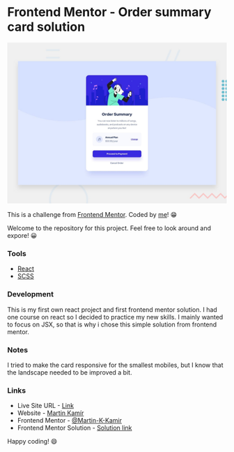 # Frontend Mentor - Order summary card solution

![preview of order summary card](./desktop-preview.jpg)

This is a challenge from [Frontend Mentor](https://www.frontendmentor.io/). Coded by [me](https://www.frontendmentor.io/profile/Martin-K-Kamir)! 😁

Welcome to the repository for this project. Feel free to look around and expore! 😀

### Tools

- [React](https://reactjs.org/)
- [SCSS](https://sass-lang.com/)

### Development

This is my first own react project and first frontend mentor solution. I had one course on react so I decided to practice my new skills. I mainly wanted to focus on JSX, so that is why i chose this simple solution from frontend mentor.

### Notes

I tried to make the card responsive for the smallest mobiles, but I know that the landscape needed to be improved a bit.

### Links

- Live Site URL - [Link](https://order-summary-card-martin-kamir.netlify.app/)
- Website - [Martin Kamír](https://martinkamir.com/)
- Frontend Mentor - [@Martin-K-Kamir](https://www.frontendmentor.io/profile/Martin-K-Kamir)
- Frontend Mentor Solution - [Solution link](https://www.frontendmentor.io/solutions/react-scss-flexbox-css-grid-23AkznVbe)

Happy coding! 😄